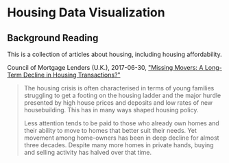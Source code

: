 # Housing Data Visualization

## Background Reading

This is a collection of articles about housing, including housing affordability.

Council of Mortgage Lenders (U.K.), 2017-06-30, ["Missing Movers: A Long-Term Decline in Housing Transactions?"](https://www.cml.org.uk/news/cml-research/missing-movers-a-long-term-decline-in-housing-transactions/)

 > The housing crisis is often characterised in terms of young families struggling to get a
footing on the housing ladder and the major hurdle presented by high house prices
and deposits and low rates of new housebuilding. This has in many ways shaped
housing policy.
>
> Less attention tends to be paid to those who already own homes and their ability to
move to homes that better suit their needs. Yet movement among home-owners has
been in deep decline for almost three decades. Despite many more homes in private
hands, buying and selling activity has halved over that time.


